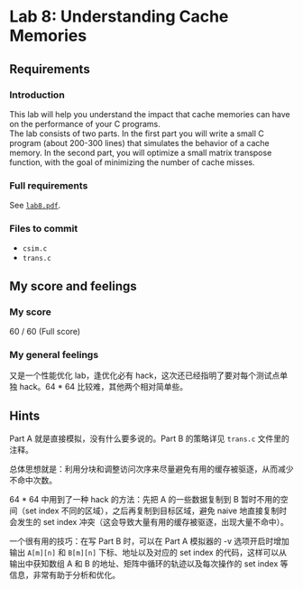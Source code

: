 # Lab 8: Understanding Cache Memories

## Requirements

### Introduction

This lab will help you understand the impact that cache memories can have on the performance of your C programs.  
The lab consists of two parts. In the first part you will write a small C program (about 200-300 lines) that simulates the behavior of a cache memory. In the second part, you will optimize a small matrix transpose function, with the goal of minimizing the number of cache misses.

### Full requirements

See [`lab8.pdf`](https://github.com/gousaiyang/icslabs/blob/master/lab8/lab8.pdf).

### Files to commit

- `csim.c`
- `trans.c`

## My score and feelings

### My score

60 / 60 (Full score)

### My general feelings

又是一个性能优化 lab，逢优化必有 hack，这次还已经指明了要对每个测试点单独 hack。64 * 64 比较难，其他两个相对简单些。

## Hints

Part A 就是直接模拟，没有什么要多说的。Part B 的策略详见 `trans.c` 文件里的注释。

总体思想就是：利用分块和调整访问次序来尽量避免有用的缓存被驱逐，从而减少不命中次数。

64 * 64 中用到了一种 hack 的方法：先把 A 的一些数据复制到 B 暂时不用的空间（set index 不同的区域），之后再复制到目标区域，避免 naive 地直接复制时会发生的 set index 冲突（这会导致大量有用的缓存被驱逐，出现大量不命中）。

一个很有用的技巧：在写 Part B 时，可以在 Part A 模拟器的 -v 选项开启时增加输出 `A[m][n]` 和 `B[m][n]` 下标、地址以及对应的 set index 的代码，这样可以从输出中获知数组 A 和 B 的地址、矩阵中循环的轨迹以及每次操作的 set index 等信息，非常有助于分析和优化。
